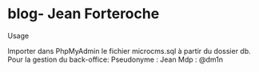 # blog- Jean Forteroche

Usage

Importer dans PhpMyAdmin le fichier microcms.sql à partir du dossier db.
Pour la gestion du back-office: 
    Pseudonyme : Jean
    Mdp : @dm1n